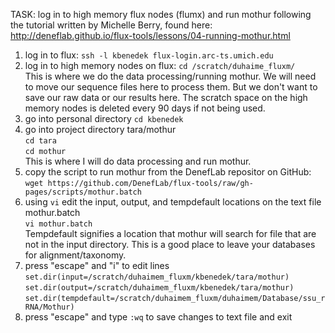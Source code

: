 TASK: log in to high memory flux nodes (flumx) and run mothur following the tutorial written by Michelle Berry, found here: http://deneflab.github.io/flux-tools/lessons/04-running-mothur.html


1. log in to flux: ```ssh -l kbenedek flux-login.arc-ts.umich.edu```  
2. log in to high memory nodes on flux: ```cd /scratch/duhaime_fluxm/```  
  This is where we do the data processing/running mothur. We will need to move our sequence files here to process them. But we don't want to save our raw data or our results here. The scratch space on the high memory nodes is deleted every 90 days if not being used.  
3. go into personal directory ```cd kbenedek```  
4. go into project directory tara/mothur  
   ```cd tara```  
   ```cd mothur```  
   This is where I will do data processing and run mothur.
5. copy the script to run mothur from the DenefLab repositor on GitHub: ```wget https://github.com/DenefLab/flux-tools/raw/gh-pages/scripts/mothur.batch```  
6. using ```vi``` edit the input, output, and tempdefault locations on the text file mothur.batch  
  ```vi mothur.batch```  
  Tempdefault signifies a location that mothur will search for file that are not in the input directory. This is a good place to leave your databases for alignment/taxonomy.
7. press "escape" and "i" to edit lines  
  ```set.dir(input=/scratch/duhaimem_fluxm/kbenedek/tara/mothur)```  
  ```set.dir(output=/scratch/duhaimem_fluxm/kbenedek/tara/mothur)```  
  ```set.dir(tempdefault=/scratch/duhaimem_fluxm/duhaimem/Database/ssu_rRNA/Mothur)```  
8. press "escape" and type ```:wq``` to save changes to text file and exit  
